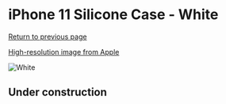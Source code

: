 # iPhone 11 Silicone Case - White

[Return to previous page](/iphone_xr)

[High-resolution image from Apple](https://store.storeimages.cdn-apple.com/8756/as-images.apple.com/is/MWVX2?wid=4500&hei=4500&fmt=png)

<div style="width: 500px"><img src="/everyphone/MWVX2.png" alt="White"></div>

## Under construction
